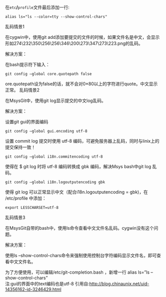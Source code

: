 在`etc`**/**`profile`文件最后添加一行:  
```
alias ls="ls --color=tty --show-control-chars"

```

乱码情景1

在cygwin中，使用git add添加要提交的文件的时候，如果文件名是中文，会显示形如274\232\350\256\256\346\200\273\347\273\223.png的乱码。

解决方案：

在bash提示符下输入：

    git config –global core.quotepath false

ore.quotepath设为false的话，就不会对0×80以上的字符进行quote。中文显示正常。
乱码情景2

在MsysGit中，使用git log显示提交的中文log乱码。

解决方案：

设置git gui的界面编码

    git config –global gui.encoding utf-8

设置 commit log 提交时使用 utf-8 编码，可避免服务器上乱码，同时与linix上的提交保持一致！

    git config –global i18n.commitencoding utf-8

使得在 $ git log 时将 utf-8 编码转换成 gbk 编码，解决Msys bash中git log 乱码。

    git config –global i18n.logoutputencoding gbk

使得 git log 可以正常显示中文（配合i18n.logoutputencoding = gbk)，在 /etc/profile 中添加：

    export LESSCHARSET=utf-8

乱码情景3

在MsysGit自带的bash中，使用ls命令查看中文文件名乱码。cygwin没有这个问题。

解决方案：

使用ls –show-control-chars命令来强制使用控制台字符编码显示文件名，即可查看中文文件名。

为了方便使用，可以编辑/etc/git-completion.bash ，新增一行 alias ls=”ls –show-control-chars”  
注:gui的界面中的text编码也是utf-8
引用自:http://blog.chinaunix.net/uid-14356162-id-3246429.html
